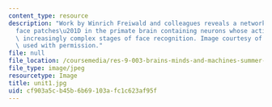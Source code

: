 ```yaml
---
content_type: resource
description: "Work by Winrich Freiwald and colleagues reveals a network of \u201C\
  face patches\u201D in the primate brain containing neurons whose activity represents\
  \ increasingly complex stages of face recognition. Image courtesy of Winrich Friewald,\
  \ used with permission."
file: null
file_location: /coursemedia/res-9-003-brains-minds-and-machines-summer-course-summer-2015/cf903a5cb45b6b69103afc1c623af95f_unit1.jpg
file_type: image/jpeg
resourcetype: Image
title: unit1.jpg
uid: cf903a5c-b45b-6b69-103a-fc1c623af95f
---
```

